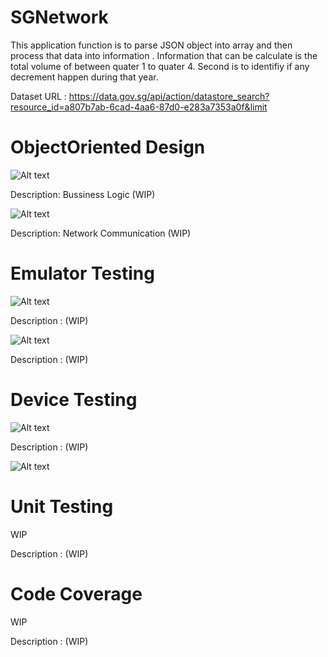 # SGNetwork

This application function is to parse JSON object into array and then process that data into information . Information that can be calculate is the total volume of between quater 1 to quater 4. Second is to identifiy if any decrement happen during that year.

Dataset URL : https://data.gov.sg/api/action/datastore_search?resource_id=a807b7ab-6cad-4aa6-87d0-e283a7353a0f&limit


# ObjectOriented Design

![Alt text](https://user-images.githubusercontent.com/17770615/51524342-daee6780-1e68-11e9-8a86-cf4151cb5a99.png?raw=true "Main")

Description: Bussiness Logic (WIP)

![Alt text](https://user-images.githubusercontent.com/17770615/51524372-e17cdf00-1e68-11e9-9cdb-42bee1bd8130.png?raw=true "Title")

Description: Network Communication (WIP) 

# Emulator Testing

![Alt text](https://user-images.githubusercontent.com/17770615/51524575-636d0800-1e69-11e9-9b7b-a39ba1940530.png?raw=true "Increase")

Description : (WIP)

![Alt text](https://user-images.githubusercontent.com/17770615/51534416-b56d5800-1e80-11e9-9d39-c57f27eea282.png?raw=true "Decrease")

Description : (WIP)


# Device Testing

![Alt text](https://user-images.githubusercontent.com/17770615/51795263-50688800-221b-11e9-8eda-e1a9c0053475.png?raw=true "Increase")

Description : (WIP)

![Alt text](https://user-images.githubusercontent.com/17770615/51795265-59595980-221b-11e9-971a-e23fcd8693f7.png?raw=true "Decrease")

# Unit Testing
WIP

Description : (WIP)


# Code Coverage
WIP

Description : (WIP)



